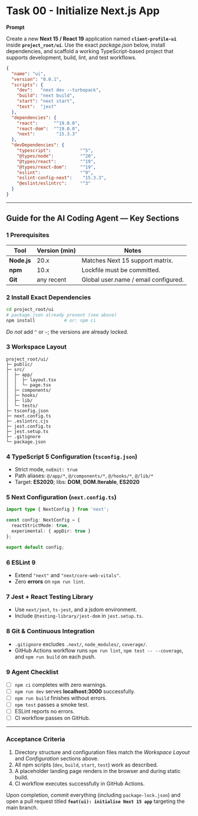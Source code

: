 # Task 00 - Initialize Next.js App 

**Prompt**

Create a new **Next 15 / React 19** application named **`client-profile-ui`** inside **`project_root/ui`**.
Use the exact *package.json* below, install dependencies, and scaffold a working TypeScript-based project that supports development, build, lint, and test workflows.

```json
{
  "name": "ui",
  "version": "0.0.1",
  "scripts": {
    "dev":   "next dev --turbopack",
    "build": "next build",
    "start": "next start",
    "test":  "jest"
  },
  "dependencies": {
    "react":      "^19.0.0",
    "react-dom":  "^19.0.0",
    "next":        "15.3.3"
  },
  "devDependencies": {
    "typescript":           "^5",
    "@types/node":          "^20",
    "@types/react":         "^19",
    "@types/react-dom":     "^19",
    "eslint":               "^9",
    "eslint-config-next":    "15.3.3",
    "@eslint/eslintrc":     "^3"
  }
}
```

---

## Guide for the AI Coding Agent — Key Sections

### 1  Prerequisites

| Tool        | Version (min) | Notes                                |
| ----------- | ------------- | ------------------------------------ |
| **Node.js** | 20.x          | Matches Next 15 support matrix.      |
| **npm**     | 10.x          | Lockfile must be committed.          |
| **Git**     | any recent    | Global user.name / email configured. |

### 2  Install Exact Dependencies

```bash
cd project_root/ui
# package.json already present (see above)
npm install           # or: npm ci
```

*Do not* add `^` or `~`; the versions are already locked.

### 3  Workspace Layout

```
project_root/ui/
├─ public/
├─ src/
│  ├─ app/
│  │  ├─ layout.tsx
│  │  └─ page.tsx
│  ├─ components/
│  ├─ hooks/
│  ├─ lib/
│  └─ tests/
├─ tsconfig.json
├─ next.config.ts
├─ .eslintrc.cjs
├─ jest.config.ts
├─ jest.setup.ts
├─ .gitignore
└─ package.json
```

### 4  TypeScript 5 Configuration (`tsconfig.json`)

* Strict mode, `noEmit: true`
* Path aliases: `@/app/*`, `@/components/*`, `@/hooks/*`, `@/lib/*`
* Target: **ES2020**; libs: **DOM**, **DOM.Iterable**, **ES2020**

### 5  Next Configuration (`next.config.ts`)

```typescript
import type { NextConfig } from 'next';

const config: NextConfig = {
  reactStrictMode: true,
  experimental: { appDir: true }
};

export default config;
```

### 6  ESLint 9

* Extend `"next"` and `"next/core-web-vitals"`.
* Zero **errors** on `npm run lint`.

### 7  Jest + React Testing Library

* Use `next/jest`, `ts-jest`, and a jsdom environment.
* Include `@testing-library/jest-dom` in `jest.setup.ts`.

### 8  Git & Continuous Integration

* `.gitignore` excludes `.next/`, `node_modules/`, `coverage/`.
* GitHub Actions workflow runs `npm run lint`, `npm test -- --coverage`, and `npm run build` on each push.

### 9  Agent Checklist

* [ ] `npm ci` completes with zero warnings.
* [ ] `npm run dev` serves **localhost:3000** successfully.
* [ ] `npm run build` finishes without errors.
* [ ] `npm test` passes a smoke test.
* [ ] ESLint reports no errors.
* [ ] CI workflow passes on GitHub.

---

### Acceptance Criteria

1. Directory structure and configuration files match the *Workspace Layout* and *Configuration* sections above.
2. All npm scripts (`dev`, `build`, `start`, `test`) work as described.
3. A placeholder landing page renders in the browser and during static build.
4. CI workflow executes successfully in GitHub Actions.

Upon completion, commit everything (including `package-lock.json`) and open a pull request titled **`feat(ui): initialise Next 15 app`** targeting the main branch.
